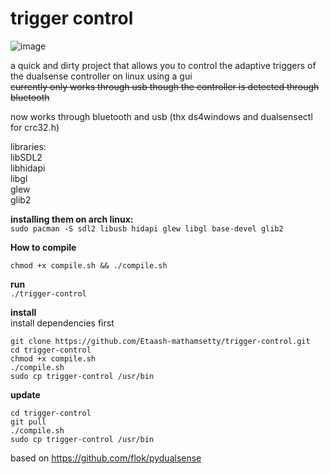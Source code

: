 # trigger control  
![image](https://user-images.githubusercontent.com/45927311/157797607-a7ce09dd-6e2c-4071-b88f-eefcda03d2f7.png)

a quick and dirty project that allows you to control the adaptive triggers of the dualsense controller on linux using a gui  
~~currently only works through usb though the controller is detected through bluetooth~~  

now works through bluetooth and usb (thx ds4windows and dualsensectl for crc32.h)

libraries:  
libSDL2  
libhidapi  
libgl  
glew  
glib2  

**installing them on arch linux:**  
`sudo pacman -S sdl2 libusb hidapi glew libgl base-devel glib2`  

**How to compile**  

`chmod +x compile.sh && ./compile.sh`  

**run**   
`./trigger-control`  

**install**  
install dependencies first
```
git clone https://github.com/Etaash-mathamsetty/trigger-control.git
cd trigger-control
chmod +x compile.sh
./compile.sh
sudo cp trigger-control /usr/bin
```

**update**
```
cd trigger-control
git pull
./compile.sh
sudo cp trigger-control /usr/bin
```

based on https://github.com/flok/pydualsense  
